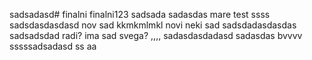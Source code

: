 sadsadasd# finalni finalni123
sadsada
sadasdas
mare test
ssss
sadsdasdasdasd
nov sad
kkmkmlmkl
novi neki sad
sadsdadasdasdas
sadsadsdad
radi?
ima sad svega?
,,,,
sadasdasdadasd
sadasdas
bvvvv
sssssadsadasd
ss
aa
